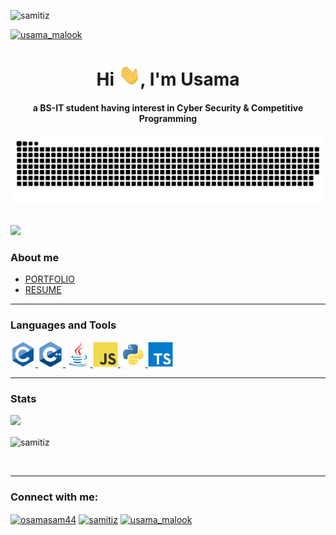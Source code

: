 <p align="left"> <img src="https://komarev.com/ghpvc/?username=samitiz&label=Profile%20views&color=0e75b6&style=flat" alt="samitiz" /> </p>

<p align="left"> <a href="https://twitter.com/usama_malook" target="blank"><img src="https://img.shields.io/twitter/follow/usama_malook?logo=twitter&style=for-the-badge" alt="usama_malook" /></a> </p>
<div align="center">
<h1 align="center">Hi <img width="35" src="https://github.com/1999AZZAR/1999AZZAR/blob/main/resources/img/waving.gif">, I'm Usama</h1>
<h4 align="center">a BS-IT student having interest in Cyber Security & Competitive Programming
</div>

<div align="center">
  <a href="#">
  <img  src="https://github.com/1999AZZAR/1999AZZAR/blob/main/resources/img/grid-snake.svg"
       alt="snake" /></a>
</div>

  <br/>

   <img src="https://user-images.githubusercontent.com/73097560/115834477-dbab4500-a447-11eb-908a-139a6edaec5c.gif"><br>
  <h3 align="left">About me</h3>
  
  - <a href="http://usamamalook.tech/"> PORTFOLIO</a>
  - <a href="http://usamamalook.tech/"> RESUME</a>
  
  <hr/>
<!--   <img src="https://user-images.githubusercontent.com/73097560/115834477-dbab4500-a447-11eb-908a-139a6edaec5c.gif"><br> -->
<!-- wakatime_plugin_end -->
 

<h3 align="left">Languages and Tools</h3>
<p align="left"> <a href="https://www.cprogramming.com/" target="_blank" rel="noreferrer"> <img src="https://raw.githubusercontent.com/devicons/devicon/master/icons/c/c-original.svg" alt="c" width="40" height="40"/> </a> <a href="https://www.w3schools.com/cpp/" target="_blank" rel="noreferrer"> <img src="https://raw.githubusercontent.com/devicons/devicon/master/icons/cplusplus/cplusplus-original.svg" alt="cplusplus" width="40" height="40"/> </a> <a href="https://www.java.com" target="_blank" rel="noreferrer"> <img src="https://raw.githubusercontent.com/devicons/devicon/master/icons/java/java-original.svg" alt="java" width="40" height="40"/> </a> <a href="https://developer.mozilla.org/en-US/docs/Web/JavaScript" target="_blank" rel="noreferrer"> <img src="https://raw.githubusercontent.com/devicons/devicon/master/icons/javascript/javascript-original.svg" alt="javascript" width="40" height="40"/> </a> <a href="https://www.python.org" target="_blank" rel="noreferrer"> <img src="https://raw.githubusercontent.com/devicons/devicon/master/icons/python/python-original.svg" alt="python" width="40" height="40"/> </a> <a href="https://www.typescriptlang.org/" target="_blank" rel="noreferrer"> <img src="https://raw.githubusercontent.com/devicons/devicon/master/icons/typescript/typescript-original.svg" alt="typescript" width="40" height="40"/> </a> </p>
  
  
  <hr/>
<!--   <img src="https://user-images.githubusercontent.com/73097560/115834477-dbab4500-a447-11eb-908a-139a6edaec5c.gif"><br> -->
  <h3 align="left">Stats</h3>
 <img src="https://github-readme-stats-sigma-five.vercel.app/api?username=samitiz&&show_icons=true&title_color=ffffff&icon_color=4d72f2&text_color=9f9f9f&bg_color=151515">
 
<p><img align="center" src="https://github-readme-stats-sigma-five.vercel.app/api/top-langs?username=samitiz&theme=dark&background=000000&show_icons=true&locale=en" alt="samitiz" /></p>
  
  <br/>
  <hr/>
  <h3 align="left">Connect with me:</h3>
<p align="left">
<a href="https://twitter.com/usama_malook" target="blank"><img align="center" src="https://raw.githubusercontent.com/rahuldkjain/github-profile-readme-generator/master/src/images/icons/Social/twitter.svg" alt="osamasam44" height="30" width="40" /></a>
<a href="https://linkedin.com/in/samitiz" target="blank"><img align="center" src="https://raw.githubusercontent.com/rahuldkjain/github-profile-readme-generator/master/src/images/icons/Social/linked-in-alt.svg" alt="samitiz" height="30" width="40" /></a>
<a href="https://instagram.com/usama_malook" target="blank"><img align="center" src="https://raw.githubusercontent.com/rahuldkjain/github-profile-readme-generator/master/src/images/icons/Social/instagram.svg" alt="usama_malook" height="30" width="40" /></a>
</p>

